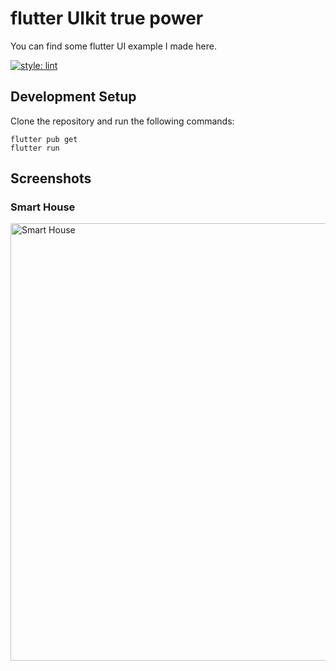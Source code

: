 # flutter UIkit true power

You can find  some flutter UI example I made here.

[![style: lint](https://img.shields.io/badge/style-lint-4BC0F5.svg)](https://pub.dev/packages/lint)
## Development Setup
Clone the repository and run the following commands:
```
flutter pub get
flutter run
```

## Screenshots
### Smart House

<img src="https://user-images.githubusercontent.com/39870083/143673051-9259bd86-66a7-447a-91cb-08aa26d078fa.png" alt="Smart House" width="700"/>
